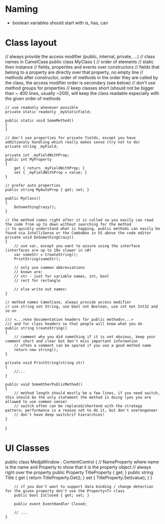 # Naming

- boolean variables should start with is, has, can

# Class layout

// always provide the access modifier (public, internal, private, ...)
// class names in CamelCase
public class MyClass
{
	// order of elements
	// static then instance
	// fields, properties and events over constructors
	// fields that belong to a property are directly over that property, no empty line
	// methods after constructor, order of methods in the order they are called by the class, the access modifier order is secondary (see below)
	// don't use method groups for properties
	// keep classes short (should not be bigger than ~ 400 lines, usually ~200), will keep the class readable especially with the given order of methods
    
	// use readonly whenever possible
	private static readonly _myStaticField;

	public static void SomeMethod()
	{	
	}

	// don't use properties for private fields, except you have additionaly handling which really makes sense (try not to do)
	private string _myField;

	private int _myFieldWithProp;
	public int MyProperty
	{
		get { return _myFieldWithProp; }
		set { _myFieldWithProp = value; }
	}

	// prefer auto properties
	public string MyAutoProp { get; set; }

	public MyClass()
	{
		DoSomethingCrazy();
	}

	// the method comes right after it is called so you easily can read the code from up to down without searching for the method
	// to quickly understand what is happing, public methods can easily be found via IntelliSense or the ComboBox in VS above the code editor
	private void DoSomethingCrazy()
	{
	    // use var, except you want to assure using the interface (interfaces are up to 10x slower in c#)
		var someStr = CreateString();
		PrintString(someStr);

		// only use common abbreviations
		// known are:
		// str - just for variable names, int, bool
		// rect for rectangle

		// else write out names!
	}

	// method names CamelCase, always provide access modifier
	// use string not String, use bool not Boolean, use int not Int32 and so on

	/// <...>Use documentation headers for public methods<...>
	/// and for class headers so that people will know what you do
	public string CreateString()
	{
		// comment why you did something if it is not obvious, keep your comment short and clear but don't miss important information
		// often a comment can be spared if you use a good method name
		return new string();
	}

	private void PrintString(string str)
	{
		//...
	}

	public void SomeOtherPublicMethod()
	{
		// method length should mostly be a few lines, if you need switch, this should be the only statement the method is doing (yes you are allowed to use common sense)
		// switch often can be replaced/shortend with the strategy pattern; performance is a reason not to do it, but don't overengeneer
		// don't have deep switch/if hierarchies!
	}
}

# UI Classes

public class MedjaWindow : ContentControl
    {
	    // NameProperty where name is the name and Property to show that it is the property object
		// always right over the property
        public Property<string> TitleProperty { get; }
        public string Title
        {
            get { return TitleProperty.Get(); }
            set { TitleProperty.Set(value); }
        }

		// if you don't want to support data binding / change detection for the given property don't use the Property<T> class
        public bool IsClosed { get; set; }

        public event EventHandler Closed;

        // ...
    }